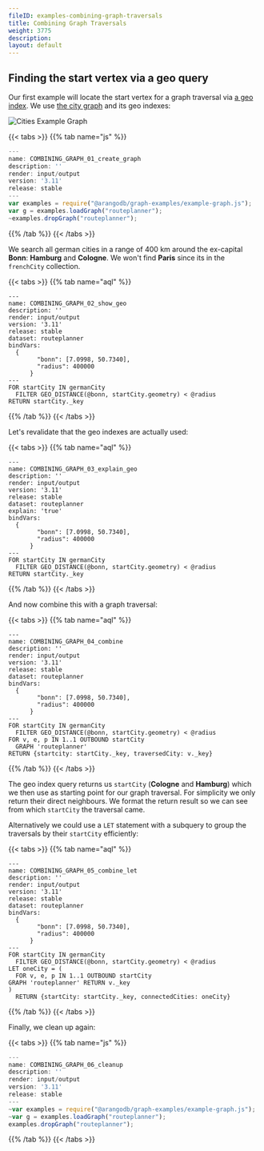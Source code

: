 ```yaml
---
fileID: examples-combining-graph-traversals
title: Combining Graph Traversals
weight: 3775
description: 
layout: default
---
```

## Finding the start vertex via a geo query

Our first example will locate the start vertex for a graph traversal via [a geo index](../../indexing/working-with-indexes/indexing-geo).
We use [the city graph](../../graphs/#the-city-graph) and its geo indexes:

![Cities Example Graph](/images/cities_graph.png)


 {{< tabs >}}
{{% tab name="js" %}}
```js
---
name: COMBINING_GRAPH_01_create_graph
description: ''
render: input/output
version: '3.11'
release: stable
---
var examples = require("@arangodb/graph-examples/example-graph.js");
var g = examples.loadGraph("routeplanner");
~examples.dropGraph("routeplanner");
```
{{% /tab %}}
{{< /tabs >}}
 



We search all german cities in a range of 400 km around the ex-capital **Bonn**: **Hamburg** and **Cologne**.
We won't find **Paris** since its in the `frenchCity` collection.


 {{< tabs >}}
{{% tab name="aql" %}}
```aql
---
name: COMBINING_GRAPH_02_show_geo
description: ''
render: input/output
version: '3.11'
release: stable
dataset: routeplanner
bindVars: 
  {
        "bonn": [7.0998, 50.7340],
        "radius": 400000
      }
---
FOR startCity IN germanCity
  FILTER GEO_DISTANCE(@bonn, startCity.geometry) < @radius
RETURN startCity._key
```
{{% /tab %}}
{{< /tabs >}}
 



Let's revalidate that the geo indexes are actually used:


 {{< tabs >}}
{{% tab name="aql" %}}
```aql
---
name: COMBINING_GRAPH_03_explain_geo
description: ''
render: input/output
version: '3.11'
release: stable
dataset: routeplanner
explain: 'true'
bindVars: 
  {
        "bonn": [7.0998, 50.7340],
        "radius": 400000
      }
---
FOR startCity IN germanCity
  FILTER GEO_DISTANCE(@bonn, startCity.geometry) < @radius
RETURN startCity._key
```
{{% /tab %}}
{{< /tabs >}}
 



And now combine this with a graph traversal:


 {{< tabs >}}
{{% tab name="aql" %}}
```aql
---
name: COMBINING_GRAPH_04_combine
description: ''
render: input/output
version: '3.11'
release: stable
dataset: routeplanner
bindVars: 
  {
        "bonn": [7.0998, 50.7340],
        "radius": 400000
      }
---
FOR startCity IN germanCity
  FILTER GEO_DISTANCE(@bonn, startCity.geometry) < @radius
FOR v, e, p IN 1..1 OUTBOUND startCity
  GRAPH 'routeplanner'
RETURN {startcity: startCity._key, traversedCity: v._key}
```
{{% /tab %}}
{{< /tabs >}}
 



The geo index query returns us `startCity` (**Cologne** and **Hamburg**) which we then use as starting point for our graph traversal.
For simplicity we only return their direct neighbours. We format the return result so we can see from which `startCity` the traversal came.

Alternatively we could use a `LET` statement with a subquery to group the traversals by their `startCity` efficiently:


 {{< tabs >}}
{{% tab name="aql" %}}
```aql
---
name: COMBINING_GRAPH_05_combine_let
description: ''
render: input/output
version: '3.11'
release: stable
dataset: routeplanner
bindVars: 
  {
        "bonn": [7.0998, 50.7340],
        "radius": 400000
      }
---
FOR startCity IN germanCity
  FILTER GEO_DISTANCE(@bonn, startCity.geometry) < @radius
LET oneCity = (
  FOR v, e, p IN 1..1 OUTBOUND startCity
GRAPH 'routeplanner' RETURN v._key
)
  RETURN {startCity: startCity._key, connectedCities: oneCity}
```
{{% /tab %}}
{{< /tabs >}}
 



Finally, we clean up again:


 {{< tabs >}}
{{% tab name="js" %}}
```js
---
name: COMBINING_GRAPH_06_cleanup
description: ''
render: input/output
version: '3.11'
release: stable
---
~var examples = require("@arangodb/graph-examples/example-graph.js");
~var g = examples.loadGraph("routeplanner");
examples.dropGraph("routeplanner");
```
{{% /tab %}}
{{< /tabs >}}
 


